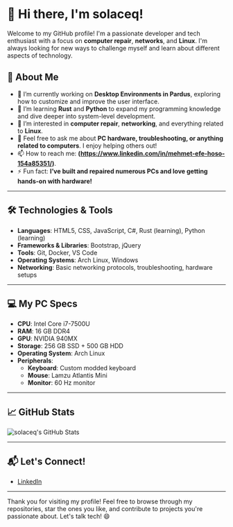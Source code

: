 # 👋 Hi there, I'm **solaceq**!

Welcome to my GitHub profile! I'm a passionate developer and tech enthusiast with a focus on **computer repair**, **networks**, and **Linux**. I'm always looking for new ways to challenge myself and learn about different aspects of technology.

## 🚀 About Me

- 🔭 I’m currently working on **Desktop Environments in Pardus**, exploring how to customize and improve the user interface.
- 🌱 I’m learning **Rust** and **Python** to expand my programming knowledge and dive deeper into system-level development.
- 👯 I’m interested in **computer repair**, **networking**, and everything related to **Linux**.
- 💬 Feel free to ask me about **PC hardware, troubleshooting, or anything related to computers**. I enjoy helping others out!
- 📫 How to reach me: **(https://www.linkedin.com/in/mehmet-efe-hoso-154a85351/)**.
- ⚡ Fun fact: **I’ve built and repaired numerous PCs and love getting hands-on with hardware!**

---

## 🛠️ Technologies & Tools

- **Languages**: HTML5, CSS, JavaScript, C#, Rust (learning), Python (learning)
- **Frameworks & Libraries**: Bootstrap, jQuery
- **Tools**: Git, Docker, VS Code
- **Operating Systems**: Arch Linux, Windows
- **Networking**: Basic networking protocols, troubleshooting, hardware setups

---

## 💻 My PC Specs

- **CPU**: Intel Core i7-7500U
- **RAM**: 16 GB DDR4
- **GPU**: NVIDIA 940MX
- **Storage**: 256 GB SSD + 500 GB HDD
- **Operating System**: Arch Linux
- **Peripherals**:
  - **Keyboard**: Custom modded keyboard
  - **Mouse**: Lamzu Atlantis Mini
  - **Monitor**: 60 Hz monitor

---

## 📈 GitHub Stats

![solaceq's GitHub Stats](https://github-readme-stats.vercel.app/api?username=solaceq&show_icons=true&hide_title=true&count_private=true&hide=prs&theme=radical)

---

## 📬 Let's Connect!

- [LinkedIn](https://www.linkedin.com/in/mehmet-efe-hoso-154a85351/) 
---

Thank you for visiting my profile! Feel free to browse through my repositories, star the ones you like, and contribute to projects you're passionate about. Let's talk tech! 😄

